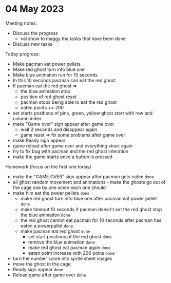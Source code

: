 # 04 May 2023
Meeting notes:
  * Discuss the progress 
    * val show to maggy the tasks that have been done
  * Discuss new tasks
  

  
  Today progress:
  * Make pacman eat power pellets
  * Make red ghost turn into blue one
  * Make blue animation run for 10 seconds
  * In this 10 seconds pacman can eat the red ghost
  * If pacman eat the red ghost =>
    * the blue animation stop
    * position of red ghost reset
    * pacman stops being able to eat the red ghost
    * eaten points += 200
  * set starts positions of  pink, green, yellow ghost start with row and column index
  * make "Game over" sign appear after game over 
    * wait 2 seconds and disappear again
    * game reset => fix some problems after game over
  * make Ready sign appear
  * game reload after game over and everything strart again
  * try to fix bug with pacman and the red ghost interation
  * make the game starts once a button is pressed 


Homework (focus on the first one today)
  * make the "GAME OVER" sign appear after pacman gets eaten `done`
  * all ghost random movement and animations - make the ghosts go out of the cage one by one when each one should
  * make him eat the power pellets `done`
    * make red ghost turn info blue one after pacman eat power pellet `done`
    * make timeout 10 seconds if pacman doesn't eat the red ghost stop the blue animation `done`
    * the red ghost cannot eat pacman for 10 seconds after pacman has eaten a powerpallet `done`
    * make pacman eat red ghost  `done`
      * set start positions of the red ghost `done`
      * remove the blue animation `done`
      * make red ghost eat pacman again `done`
      * eaten point increase with 200 poins `done`
  * turn the number score into sprite sheet images
  * move the ghost in the cage
  * Ready sign appear `done`
  * Reload game after game over `done`

  
